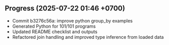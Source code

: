 ## Progress (2025-07-22 01:46 +0700)
- Commit b3276c56a: improve python group_by examples
- Generated Python for 101/101 programs
- Updated README checklist and outputs
- Refactored join handling and improved type inference from loaded data

